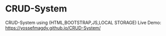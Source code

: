 # CRUD-System
CRUD-System using (HTML,BOOTSTRAP,JS,LOCAL STORAGE)
Live Demo: https://yossefmagdy.github.io/CRUD-System/
